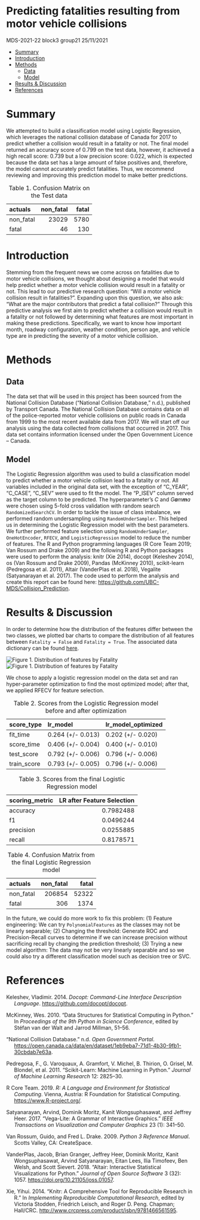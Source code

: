 Predicting fatalities resulting from motor vehicle collisions
================
MDS-2021-22 block3 group21
25/11/2021

-   [Summary](#summary)
-   [Introduction](#introduction)
-   [Methods](#methods)
    -   [Data](#data)
    -   [Model](#model)
-   [Results & Discussion](#results--discussion)
-   [References](#references)

# Summary

We attempted to build a classification model using Logistic Regression,
which leverages the national collision database of Canada for 2017 to
predict whether a collision would result in a fatality or not. The final
model returned an accuracy score of 0.799 on the test data, however, it
achieved a high recall score: 0.739 but a low precision score: 0.022,
which is expected because the data set has a large amount of false
positives and, therefore, the model cannot accurately predict
fatalities. Thus, we recommend reviewing and improving this prediction
model to make better predictions.

<table class="table table-striped table-hover" style="width: auto !important; margin-left: auto; margin-right: auto;">
<caption>
Table 1. Confusion Matrix on the Test data
</caption>
<thead>
<tr>
<th style="text-align:left;">
actuals
</th>
<th style="text-align:right;">
non_fatal
</th>
<th style="text-align:right;">
fatal
</th>
</tr>
</thead>
<tbody>
<tr>
<td style="text-align:left;">
non_fatal
</td>
<td style="text-align:right;">
23029
</td>
<td style="text-align:right;">
5780
</td>
</tr>
<tr>
<td style="text-align:left;">
fatal
</td>
<td style="text-align:right;">
46
</td>
<td style="text-align:right;">
130
</td>
</tr>
</tbody>
</table>

# Introduction

Stemming from the frequent news we come across on fatalities due to
motor vehicle collisions, we thought about designing a model that would
help predict whether a motor vehicle collision would result in a
fatality or not. This lead to our predictive research question: “Will a
motor vehicle collision result in fatalities?”. Expanding upon this
question, we also ask: “What are the major contributors that predict a
fatal collision?” Through this predictive analysis we first aim to
predict whether a collision would result in a fatality or not followed
by determining what features are most important in making these
predictions. Specifically, we want to know how important month, roadway
configuration, weather condition, person age, and vehicle type are in
predicting the severity of a motor vehicle collision.

# Methods

## Data

The data set that will be used in this project has been sourced from the
National Collision Database (“National Collision Database,” n.d.),
published by Transport Canada. The National Collision Database contains
data on all of the police-reported motor vehicle collisions on public
roads in Canada from 1999 to the most recent available data from 2017.
We will start off our analysis using the data collected from collisions
that occurred in 2017. This data set contains information licensed under
the Open Government Licence – Canada.

## Model

The Logistic Regression algorithm was used to build a classification
model to predict whether a motor vehicle collision lead to a fatality or
not. All variables included in the original data set, with the exception
of “C_YEAR”, “C_CASE”, “C_SEV” were used to fit the model. The “P_ISEV”
column served as the target column to be predicted. The hyperparameter’s
*C* and *G**a**m**m**a* were chosen using 5-fold cross validation with
random search `RandomizedSearchCV`. In order to tackle the issue of
class imbalance, we performed random undersampling using
`RandomUnderSampler`. This helped us in determining the Logistic
Regression model with the best parameters. We further performed feature
selection using `RandomUnderSampler`, `OneHotEncoder`, `RFECV`, and
`LogisticRegression` model to reduce the number of features. The R and
Python programming languages (R Core Team 2019; Van Rossum and Drake
2009) and the following R and Python packages were used to perform the
analysis: knitr (Xie 2014), docopt (Keleshev 2014), os (Van Rossum and
Drake 2009), Pandas (McKinney 2010), scikit-learn (Pedregosa et al.
2011), Altair (VanderPlas et al. 2018), Vegalite (Satyanarayan et al.
2017). The code used to perform the analysis and create this report can
be found here: <https://github.com/UBC-MDS/Collision_Prediction>.

# Results & Discussion

In order to determine how the distribution of the features differ
between the two classes, we plotted bar charts to compare the
distribution of all features between `Fatality = False` and
`Fatality = True`. The associated data dictionary can be found
[here](https://open.canada.ca/data/en/dataset/1eb9eba7-71d1-4b30-9fb1-30cbdab7e63a/resource/09b74afc-2745-4382-8a02-3e256c4b28fd).

<img src="../results/Distribution_of_no_fatality.png" title="Figure 1. Distribution of features by Fatality" alt="Figure 1. Distribution of features by Fatality" style="display: block; margin: auto;" /><img src="../results/Distribution_of_fatality.png" title="Figure 1. Distribution of features by Fatality" alt="Figure 1. Distribution of features by Fatality" style="display: block; margin: auto;" />

We chose to apply a logistic regression model on the data set and ran
hyper-parameter optimization to find the most optimized model; after
that, we applied RFECV for feature selection.

<table class="table table-striped table-hover" style="width: auto !important; margin-left: auto; margin-right: auto;">
<caption>
Table 2. Scores from the Logistic Regression model before and after
optimization
</caption>
<thead>
<tr>
<th style="text-align:left;">
score_type
</th>
<th style="text-align:left;">
lr_model
</th>
<th style="text-align:left;">
lr_model_optimized
</th>
</tr>
</thead>
<tbody>
<tr>
<td style="text-align:left;">
fit_time
</td>
<td style="text-align:left;">
0.264 (+/- 0.013)
</td>
<td style="text-align:left;">
0.202 (+/- 0.020)
</td>
</tr>
<tr>
<td style="text-align:left;">
score_time
</td>
<td style="text-align:left;">
0.406 (+/- 0.004)
</td>
<td style="text-align:left;">
0.400 (+/- 0.010)
</td>
</tr>
<tr>
<td style="text-align:left;">
test_score
</td>
<td style="text-align:left;">
0.792 (+/- 0.006)
</td>
<td style="text-align:left;">
0.796 (+/- 0.006)
</td>
</tr>
<tr>
<td style="text-align:left;">
train_score
</td>
<td style="text-align:left;">
0.793 (+/- 0.005)
</td>
<td style="text-align:left;">
0.796 (+/- 0.006)
</td>
</tr>
</tbody>
</table>
<table class="table table-striped table-hover" style="width: auto !important; margin-left: auto; margin-right: auto;">
<caption>
Table 3. Scores from the final Logistic Regression model
</caption>
<thead>
<tr>
<th style="text-align:left;">
scoring_metric
</th>
<th style="text-align:right;">
LR after Feature Selection
</th>
</tr>
</thead>
<tbody>
<tr>
<td style="text-align:left;">
accuracy
</td>
<td style="text-align:right;">
0.7982488
</td>
</tr>
<tr>
<td style="text-align:left;">
f1
</td>
<td style="text-align:right;">
0.0496244
</td>
</tr>
<tr>
<td style="text-align:left;">
precision
</td>
<td style="text-align:right;">
0.0255885
</td>
</tr>
<tr>
<td style="text-align:left;">
recall
</td>
<td style="text-align:right;">
0.8178571
</td>
</tr>
</tbody>
</table>
<table class="table table-striped table-hover" style="width: auto !important; margin-left: auto; margin-right: auto;">
<caption>
Table 4. Confusion Matrix from the final Logistic Regression model
</caption>
<thead>
<tr>
<th style="text-align:left;">
actuals
</th>
<th style="text-align:right;">
non_fatal
</th>
<th style="text-align:right;">
fatal
</th>
</tr>
</thead>
<tbody>
<tr>
<td style="text-align:left;">
non_fatal
</td>
<td style="text-align:right;">
206854
</td>
<td style="text-align:right;">
52322
</td>
</tr>
<tr>
<td style="text-align:left;">
fatal
</td>
<td style="text-align:right;">
306
</td>
<td style="text-align:right;">
1374
</td>
</tr>
</tbody>
</table>

In the future, we could do more work to fix this problem: (1) Feature
engineering: We can try `PolynomialFeatures` as the classes may not be
linearly separable; (2) Changing the threshold: Generate ROC and
Precision-Recall curves to determine if we can increase precision
without sacrificing recall by changing the prediction threshold; (3)
Trying a new model algorithm: The data may not be very linearly
separable and so we could also try a different classification model such
as decision tree or SVC.

# References

<div id="refs" class="references csl-bib-body hanging-indent">

<div id="ref-docoptpython" class="csl-entry">

Keleshev, Vladimir. 2014. *Docopt: Command-Line Interface Description
Language*. <https://github.com/docopt/docopt>.

</div>

<div id="ref-mckinney-proc-scipy-2010" class="csl-entry">

McKinney, Wes. 2010. “Data Structures for Statistical Computing in
Python.” In *Proceedings of the 9th Python in Science Conference*,
edited by Stéfan van der Walt and Jarrod Millman, 51–56.

</div>

<div id="ref-NCDB" class="csl-entry">

“National Collision Database.” n.d. *Open Government Portal*.
<https://open.canada.ca/data/en/dataset/1eb9eba7-71d1-4b30-9fb1-30cbdab7e63a>.

</div>

<div id="ref-scikit-learn" class="csl-entry">

Pedregosa, F., G. Varoquaux, A. Gramfort, V. Michel, B. Thirion, O.
Grisel, M. Blondel, et al. 2011. “Scikit-Learn: Machine Learning in
Python.” *Journal of Machine Learning Research* 12: 2825–30.

</div>

<div id="ref-R" class="csl-entry">

R Core Team. 2019. *R: A Language and Environment for Statistical
Computing*. Vienna, Austria: R Foundation for Statistical Computing.
<https://www.R-project.org/>.

</div>

<div id="ref-vegalite" class="csl-entry">

Satyanarayan, Arvind, Dominik Moritz, Kanit Wongsuphasawat, and Jeffrey
Heer. 2017. “Vega-Lite: A Grammar of Interactive Graphics.” *IEEE
Transactions on Visualization and Computer Graphics* 23 (1): 341–50.

</div>

<div id="ref-Python" class="csl-entry">

Van Rossum, Guido, and Fred L. Drake. 2009. *Python 3 Reference Manual*.
Scotts Valley, CA: CreateSpace.

</div>

<div id="ref-altair" class="csl-entry">

VanderPlas, Jacob, Brian Granger, Jeffrey Heer, Dominik Moritz, Kanit
Wongsuphasawat, Arvind Satyanarayan, Eitan Lees, Ilia Timofeev, Ben
Welsh, and Scott Sievert. 2018. “Altair: Interactive Statistical
Visualizations for Python.” *Journal of Open Source Software* 3 (32):
1057. <https://doi.org/10.21105/joss.01057>.

</div>

<div id="ref-knitr" class="csl-entry">

Xie, Yihui. 2014. “Knitr: A Comprehensive Tool for Reproducible Research
in R.” In *Implementing Reproducible Computational Research*, edited by
Victoria Stodden, Friedrich Leisch, and Roger D. Peng. Chapman;
Hall/CRC. <http://www.crcpress.com/product/isbn/9781466561595>.

</div>

</div>
